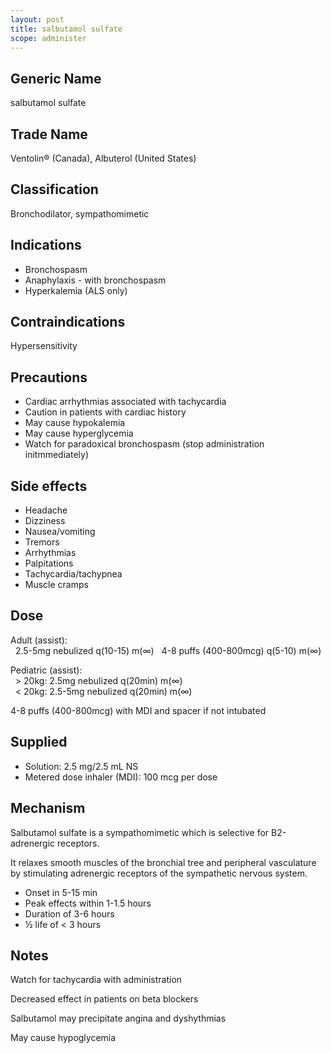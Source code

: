 ```yaml
---
layout: post
title: salbutamol sulfate
scope: administer
---
```


## Generic Name

salbutamol sulfate

## Trade Name

Ventolin® (Canada), Albuterol (United States)

## Classification

Bronchodilator, sympathomimetic

## Indications

- Bronchospasm
- Anaphylaxis - with bronchospasm
- Hyperkalemia (ALS only)

## Contraindications

Hypersensitivity

## Precautions

- Cardiac arrhythmias associated with tachycardia
- Caution in patients with cardiac history
- May cause hypokalemia
- May cause hyperglycemia
- Watch for paradoxical bronchospasm (stop administration initmmediately)

## Side effects

- Headache
- Dizziness
- Nausea/vomiting
- Tremors
- Arrhythmias
- Palpitations
- Tachycardia/tachypnea
- Muscle cramps

## Dose

Adult (assist): \
&nbsp;&nbsp;2.5-5mg nebulized q(10-15) m(∞)
&nbsp;&nbsp;4-8 puffs (400-800mcg) q(5-10) m(∞)

Pediatric (assist): \
&nbsp;&nbsp;&gt; 20kg: 2.5mg nebulized q(20min) m(∞) \
&nbsp;&nbsp;&lt; 20kg: 2.5-5mg nebulized q(20min) m(∞)

4-8 puffs (400-800mcg) with MDI and spacer if not intubated

## Supplied

- Solution: 2.5 mg/2.5 mL NS
- Metered dose inhaler (MDI): 100 mcg per dose

## Mechanism

Salbutamol sulfate is a sympathomimetic which is selective for B2-adrenergic receptors.

It relaxes smooth muscles of the bronchial tree and peripheral vasculature by stimulating adrenergic receptors of the sympathetic nervous system.

- Onset in 5-15 min
- Peak effects within 1-1.5 hours
- Duration of 3-6 hours
- ½ life of < 3 hours

## Notes

Watch for tachycardia with administration

Decreased effect in patients on beta blockers

Salbutamol may precipitate angina and dyshythmias

May cause hypoglycemia
